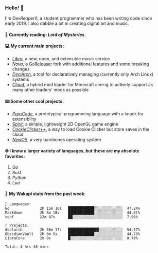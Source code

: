 ### Hello! 👋

I'm _DevReaper0_, a student programmer who has been writing code since early 2019. I also dabble a bit in creating digital art and music.

#### 📖 Currently reading: *Lord of Mysteries*.

#### 💻 My current main projects:

-   _[Libra](https://github.com/LibraMusic)_, a new, open, and extensible music service
-   _[Nova](https://github.com/LibraMusic/Nova)_, a [GoReleaser](https://github.com/goreleaser/goreleaser) fork with additional features and some breaking changes
-   _[DeclArch](https://github.com/DevReaper0/declarch)_, a tool for declaratively managing (currently only Arch Linux) systems
-   _[Cloud](https://github.com/CloudLoaderMC/CloudLoader)_, a hybrid mod loader for Minecraft aiming to actively support as many other loaders' mods as possible

#### ⌨️ Some other cool projects:

-   _[ParaCode](https://github.com/ParaCodeLang/ParaCode)_, a prototypical programming language with a knack for extensibility
-   _[Spirit](https://gitlab.com/DevReaper0/SpiritEngine)_, a simple, lightweight 2D OpenGL game engine
-   _[CookieClicker++](https://github.com/DevReaper0/CookieClickerPlusPlus)_, a way to load Cookie Clicker but store saves in the cloud
-   _[NewOS](https://github.com/DevReaper0/NewOS)_, a very barebones operating system

#### 🌐 I know a larger variety of languages, but these are my absolute favorites:

1. _Go_
2. _Rust_
3. _Python_
4. _Lua_

#### 📡 My Wakapi stats from the past week:

```text
💾 Languages:
Go              2h 15m 16s   ████████████░░░░░░░░░░░░░  47.24%
Markdown        2h 8m 18s    ████████████░░░░░░░░░░░░░  44.81%
conf            22m 47s      ██░░░░░░░░░░░░░░░░░░░░░░░  7.96%

💼 Projects:
declarch        2h 36m 17s   ██████████████░░░░░░░░░░░  54.57%
ObsidianVault   2h 8m 5s     ████████████░░░░░░░░░░░░░  44.73%
LibraCore       2m 0s        █░░░░░░░░░░░░░░░░░░░░░░░░  0.70%

Total: 4 hrs 46 mins
```

